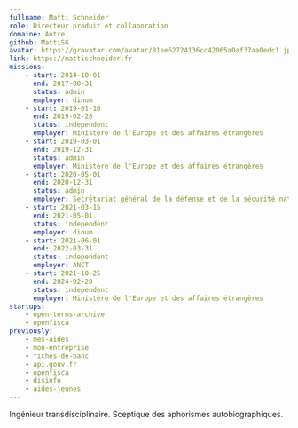 ```yaml
---
fullname: Matti Schneider
role: Directeur produit et collaboration
domaine: Autre
github: MattiSG
avatar: https://gravatar.com/avatar/81ee62724136cc42065a0af37aa0edc1.jpg?s=512
link: https://mattischneider.fr
missions:
    - start: 2014-10-01
      end: 2017-08-31
      status: admin
      employer: dinum
    - start: 2019-01-10
      end: 2019-02-28
      status: independent
      employer: Ministère de l'Europe et des affaires étrangères
    - start: 2019-03-01
      end: 2019-12-31
      status: admin
      employer: Ministère de l'Europe et des affaires étrangères
    - start: 2020-05-01
      end: 2020-12-31
      status: admin
      employer: Secrétariat général de la défense et de la sécurité nationale
    - start: 2021-03-15
      end: 2021-05-01
      status: independent
      employer: dinum
    - start: 2021-06-01
      end: 2022-03-31
      status: independent
      employer: ANCT
    - start: 2021-10-25
      end: 2024-02-28
      status: independent
      employer: Ministère de l'Europe et des affaires étrangères
startups:
    - open-terms-archive
    - openfisca
previously:
    - mes-aides
    - mon-entreprise
    - fiches-de-banc
    - api.gouv.fr
    - openfisca
    - disinfo
    - aides-jeunes
---
```


Ingénieur transdisciplinaire. Sceptique des aphorismes autobiographiques.

